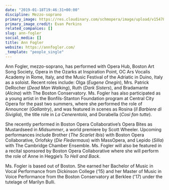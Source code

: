 ```yaml
---
date: "2019-01-18T19:46:31+00:00"
discipline: Mezzo-soprano
primary_image: https://res.cloudinary.com/schmopera/image/upload/v1547840711/media/2019/01/AnnFogler.jpg
primary_image_credit: Evan Perkins
related_companies: []
slug: ann-fogler
social_media: []
title: Ann Fogler
website: https://annfogler.com/
_template: "people_single"
---
```

Ann Fogler, mezzo-soprano, has performed with Opera Hub, Boston Art Song Society, Opera in the Ozarks at Inspiration Point, OC Ars Vocalis Academy in Rome, Italy, and the Music Festival of the Adriatic in Duino, Italy as a soloist. Recent roles include: Olga (_Eugene Onegin_), Mrs. Patrick DeRocher (_Dead Man Walking_), Ruth (_Dark Sisters_), and Bradamante (_Alcina_) with The Boston Conservatory. Ms. Fogler has also participated as a young artist in the Bonfils-Stanton Foundation program at Central City Opera for the past two summers, where she performed the role of Announcer (_Gallantry_), and was featured in scenes as Rosina (_Il Barbiere di Siviglia_), the title role in _La Cenerentola_, and Dorabella (_Così fan tutte_). 

She recently performed in Boston Opera Collaborative’s Opera Bites as Mustardseed in _Midsummer_, a world premiere by Scott Wheeler. Upcoming performances include Brother (_The Scarlet Ibis_) with Boston Opera Collaborative, Orlofsky (_Die Fledermaus_) with MassOpera, and Lepido (_Silla_) with The Cambridge Chamber Ensemble. Ms. Fogler will also be featured in a recital sponsored by Boston Opera Collaborative where she will perform the role of Anne in Heggie’s _To Hell and Back_. 

Ms. Fogler is based out of Boston. She earned her Bachelor of Music in Vocal Performance from Dickinson College (‘15) and her Master of Music in Voice Performance from the Boston Conservatory at Berklee ('17) under the tutelage of Marilyn Bulli.